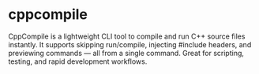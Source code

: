 # cppcompile
CppCompile is a lightweight CLI tool to compile and run C++ source files instantly. It supports skipping run/compile, injecting #include headers, and previewing commands — all from a single command. Great for scripting, testing, and rapid development workflows.
